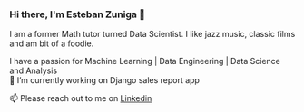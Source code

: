 ### Hi there, I'm Esteban Zuniga 👋
I am a former Math tutor turned Data Scientist. I like jazz music, classic films and am bit of a foodie.


   I have a passion for Machine Learning | Data Engineering | Data Science and Analysis <br/>
🔭 I’m currently working on Django sales report app

📫 Please reach out to me on [Linkedin](https://www.linkedin.com/in/esteban-zuniga-b6460091/)

<!--
**Ezuniga13/Ezuniga13** is a ✨ _special_ ✨ repository because its `README.md` (this file) appears on your GitHub profile.

Here are some ideas to get you started:

- 🔭 I’m currently working on ...
- 🌱 I’m currently learning ...
- 👯 I’m looking to collaborate on ...
- 🤔 I’m looking for help with ...
- 💬 Ask me about ...
- 📫 How to reach me: ...
- 😄 Pronouns: ...
- ⚡ Fun fact: ...
-->
